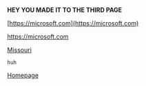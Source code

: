 **HEY YOU MADE IT TO THE THIRD PAGE**



[https://microsoft.com](https://microsoft.com)

<https://microsoft.com>


[Missouri](https://missouri.edu)

`huh`

[Homepage](https://github.com/Mus-2000/Infotc1000)
